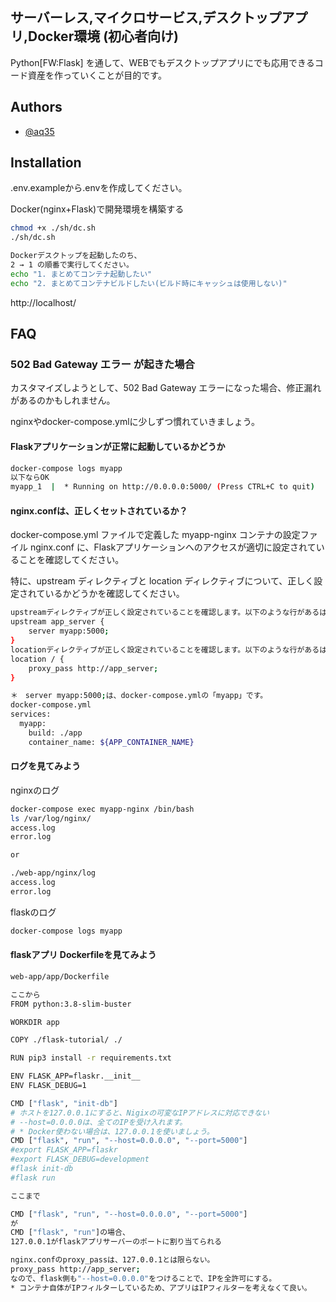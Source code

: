 ## サーバーレス,マイクロサービス,デスクトップアプリ,Docker環境 (初心者向け)

Python[FW:Flask] を通して、WEBでもデスクトップアプリにでも応用できるコード資産を作っていくことが目的です。

## Authors

- [@aq35](https://www.github.com/aq35)


## Installation

.env.exampleから.envを作成してください。

Docker(nginx+Flask)で開発環境を構築する

```bash
chmod +x ./sh/dc.sh
./sh/dc.sh

Dockerデスクトップを起動したのち、
2 → 1 の順番で実行してください。
echo "1. まとめてコンテナ起動したい"
echo "2. まとめてコンテナビルドしたい(ビルド時にキャッシュは使用しない)"

```
http://localhost/




    
## FAQ

### 502 Bad Gateway エラー が起きた場合

カスタマイズしようとして、502 Bad Gateway エラーになった場合、修正漏れがあるのかもしれません。

nginxやdocker-compose.ymlに少しずつ慣れていきましょう。

#### Flaskアプリケーションが正常に起動しているかどうか

```bash
docker-compose logs myapp
以下ならOK
myapp_1  |  * Running on http://0.0.0.0:5000/ (Press CTRL+C to quit)
```

#### nginx.confは、正しくセットされているか？

docker-compose.yml ファイルで定義した myapp-nginx コンテナの設定ファイル nginx.conf に、Flaskアプリケーションへのアクセスが適切に設定されていることを確認してください。

特に、upstream ディレクティブと location ディレクティブについて、正しく設定されているかどうかを確認してください。
```bash
upstreamディレクティブが正しく設定されていることを確認します。以下のような行があるはずです。
upstream app_server {
    server myapp:5000;
}
locationディレクティブが正しく設定されていることを確認します。以下のような行があるはずです。
location / {
    proxy_pass http://app_server;
}

＊　server myapp:5000;は、docker-compose.ymlの「myapp」です。
docker-compose.yml
services:
  myapp:
    build: ./app
    container_name: ${APP_CONTAINER_NAME}
```


#### ログを見てみよう

nginxのログ

```bash
docker-compose exec myapp-nginx /bin/bash
ls /var/log/nginx/
access.log
error.log

or

./web-app/nginx/log
access.log
error.log
```

flaskのログ

```bash
docker-compose logs myapp
```

#### flaskアプリ Dockerfileを見てみよう

```bash
web-app/app/Dockerfile

ここから
FROM python:3.8-slim-buster

WORKDIR app

COPY ./flask-tutorial/ ./

RUN pip3 install -r requirements.txt

ENV FLASK_APP=flaskr.__init__
ENV FLASK_DEBUG=1

CMD ["flask", "init-db"]
# ホストを127.0.0.1にすると、Nigixの可変なIPアドレスに対応できない
# --host=0.0.0.0は、全てのIPを受け入れます。
# * Docker使わない場合は、127.0.0.1を使いましょう。
CMD ["flask", "run", "--host=0.0.0.0", "--port=5000"]
#export FLASK_APP=flaskr
#export FLASK_DEBUG=development
#flask init-db
#flask run

ここまで

CMD ["flask", "run", "--host=0.0.0.0", "--port=5000"]
が
CMD ["flask", "run"]の場合、
127.0.0.1がflaskアプリサーバーのポートに割り当てられる

nginx.confのproxy_passは、127.0.0.1とは限らない。
proxy_pass http://app_server;
なので、flask側も"--host=0.0.0.0"をつけることで、IPを全許可にする。
* コンテナ自体がIPフィルターしているため、アプリはIPフィルターを考えなくて良い。

```

